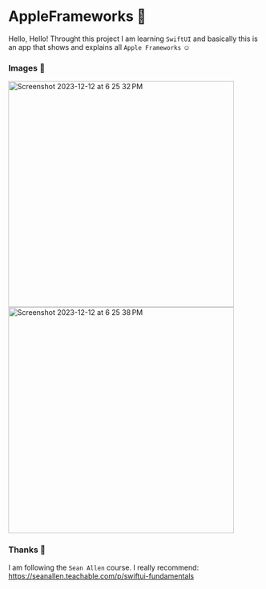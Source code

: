 # AppleFrameworks 🍎
Hello, Hello! Throught this project I am learning `SwiftUI` and basically this is an app that shows and explains all `Apple Frameworks` ☺️

### Images 📸

<img height="450" alt="Screenshot 2023-12-12 at 6 25 32 PM" src="https://github.com/Brun41v35/AppleFrameworks/assets/43152275/e2ff9ecf-1bc8-4696-b313-315695ef58e4">
<img height="450" alt="Screenshot 2023-12-12 at 6 25 38 PM" src="https://github.com/Brun41v35/AppleFrameworks/assets/43152275/2d87660b-6edc-4f37-8572-2b1c0eedf926">

### Thanks 🙏
I am following the `Sean Allen` course. I really recommend: https://seanallen.teachable.com/p/swiftui-fundamentals
